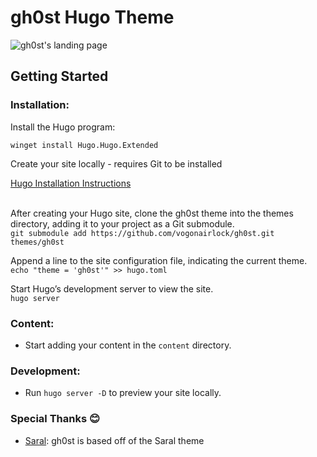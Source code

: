 # gh0st Hugo Theme

![gh0st's landing page]([https://raw.githubusercontent.com/dipeshsingh253/saral/main/images/screenshot.png](https://github.com/vogonairlock/gh0st/blob/ba7f8f79f5a51d607e6625c4414aa68bf87d5162/images/screenshot.png?raw=true))

## Getting Started

### **Installation:**

Install the Hugo program:<br/>

`winget install Hugo.Hugo.Extended`<br/>

Create your site locally - requires Git to be installed<br/>

[Hugo Installation Instructions](https://gohugo.io/getting-started/quick-start/#explanation-of-commands)<br/><br/>

After creating your Hugo site, clone the gh0st theme into the themes directory, adding it to your project as a Git submodule.<br/>
`git submodule add https://github.com/vogonairlock/gh0st.git themes/gh0st`

Append a line to the site configuration file, indicating the current theme.<br/>
`echo "theme = 'gh0st'" >> hugo.toml`

Start Hugo’s development server to view the site.<br/>
`hugo server`


### **Content:**
   - Start adding your content in the `content` directory.

### **Development:**
   - Run `hugo server -D` to preview your site locally.


### Special Thanks 😊
  - [Saral](https://github.com/dipeshsingh253/saral): gh0st is based off of the Saral theme

